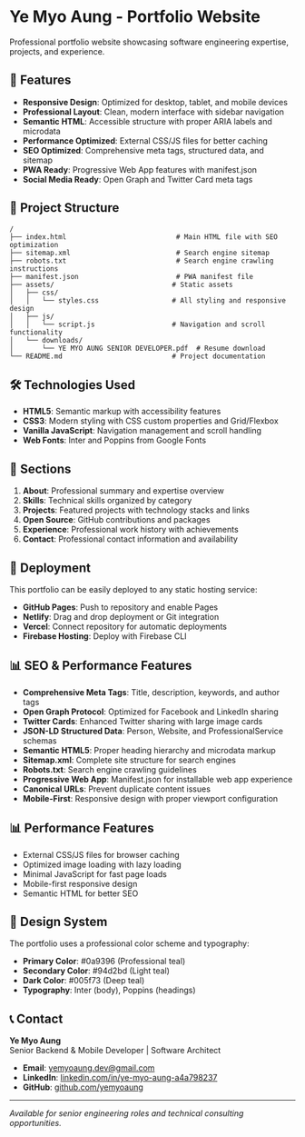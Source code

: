 # Ye Myo Aung - Portfolio Website

Professional portfolio website showcasing software engineering expertise, projects, and experience.

## 🚀 Features

- **Responsive Design**: Optimized for desktop, tablet, and mobile devices
- **Professional Layout**: Clean, modern interface with sidebar navigation
- **Semantic HTML**: Accessible structure with proper ARIA labels and microdata
- **Performance Optimized**: External CSS/JS files for better caching
- **SEO Optimized**: Comprehensive meta tags, structured data, and sitemap
- **PWA Ready**: Progressive Web App features with manifest.json
- **Social Media Ready**: Open Graph and Twitter Card meta tags

## 📁 Project Structure

```
/
├── index.html                           # Main HTML file with SEO optimization
├── sitemap.xml                          # Search engine sitemap
├── robots.txt                           # Search engine crawling instructions
├── manifest.json                        # PWA manifest file
├── assets/                             # Static assets
│   ├── css/
│   │   └── styles.css                  # All styling and responsive design
│   ├── js/
│   │   └── script.js                   # Navigation and scroll functionality
│   └── downloads/
│       └── YE MYO AUNG SENIOR DEVELOPER.pdf  # Resume download
└── README.md                           # Project documentation
```

## 🛠️ Technologies Used

- **HTML5**: Semantic markup with accessibility features
- **CSS3**: Modern styling with CSS custom properties and Grid/Flexbox
- **Vanilla JavaScript**: Navigation management and scroll handling
- **Web Fonts**: Inter and Poppins from Google Fonts

## 📱 Sections

1. **About**: Professional summary and expertise overview
2. **Skills**: Technical skills organized by category
3. **Projects**: Featured projects with technology stacks and links
4. **Open Source**: GitHub contributions and packages
5. **Experience**: Professional work history with achievements
6. **Contact**: Professional contact information and availability

## 🚀 Deployment

This portfolio can be easily deployed to any static hosting service:

- **GitHub Pages**: Push to repository and enable Pages
- **Netlify**: Drag and drop deployment or Git integration
- **Vercel**: Connect repository for automatic deployments
- **Firebase Hosting**: Deploy with Firebase CLI

## 📊 SEO & Performance Features

- **Comprehensive Meta Tags**: Title, description, keywords, and author tags
- **Open Graph Protocol**: Optimized for Facebook and LinkedIn sharing
- **Twitter Cards**: Enhanced Twitter sharing with large image cards
- **JSON-LD Structured Data**: Person, Website, and ProfessionalService schemas
- **Semantic HTML5**: Proper heading hierarchy and microdata markup
- **Sitemap.xml**: Complete site structure for search engines
- **Robots.txt**: Search engine crawling guidelines
- **Progressive Web App**: Manifest.json for installable web app experience
- **Canonical URLs**: Prevent duplicate content issues
- **Mobile-First**: Responsive design with proper viewport configuration

## 📊 Performance Features

- External CSS/JS files for browser caching
- Optimized image loading with lazy loading
- Minimal JavaScript for fast page loads
- Mobile-first responsive design
- Semantic HTML for better SEO

## 🎨 Design System

The portfolio uses a professional color scheme and typography:

- **Primary Color**: #0a9396 (Professional teal)
- **Secondary Color**: #94d2bd (Light teal)
- **Dark Color**: #005f73 (Deep teal)
- **Typography**: Inter (body), Poppins (headings)

## 📞 Contact

**Ye Myo Aung**  
Senior Backend & Mobile Developer | Software Architect

- **Email**: yemyoaung.dev@gmail.com
- **LinkedIn**: [linkedin.com/in/ye-myo-aung-a4a798237](https://www.linkedin.com/in/ye-myo-aung-a4a798237/)
- **GitHub**: [github.com/yemyoaung](https://github.com/yemyoaung)

---

*Available for senior engineering roles and technical consulting opportunities.*
